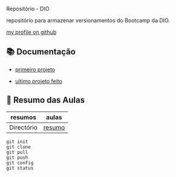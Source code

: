 
Repositório - DIO

repositório para armazenar versionamentos do Bootcamp da DIO.

[my profile on github](https://github.com/Fyuzaz)

## 📚 Documentação 

- [primeiro projeto](https://github.com/Fyuzaz/login-interface)

- [ultimo projeto feito](https://github.com/Fyuzaz/count_click)

## 📖 Resumo das Aulas

| resumos | aulas |
|---------|--------|
| Directório|[resumo](https://web.dio.me/track/ri-happy-front-end-do-zero/course/406684a4-396d-4160-94b9-ead934e18564/learning/599dd3dd-d189-474f-a55c-22f37b4472da?autoplay=1&back=%2Ftrack%2Fri-happy-front-end-do-zero)

~~~
git init
git clone
git pull
git push
git config
git status
~~~
